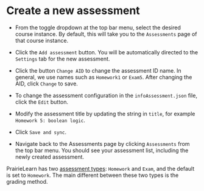 # Create a new assessment

* From the toggle dropdown at the top bar menu, select the desired course instance. By default, this will take you to the `Assessments` page of that course instance.

* Click the `Add assessment` button. You will be automatically directed to the `Settings` tab for the new assessment.

* Click the button `Change AID` to change the assessment ID name. In general, we use names such as `Homework1` or `Exam5`. After changing the AID, click `Change` to save.

* To change the assessment configuration in the `infoAssessment.json` file,  click the `Edit` button.

* Modify the assessment title by updating the string in `title`, for example `Homework 5: boolean logic`.

* Click `Save and sync`.

* Navigate back to the Assessments page by clicking `Assessments` from the top bar menu. You should see your assessment list, including the newly created assessment.

PrairieLearn has two [assessment types](../references/assessment.md#assessment-types): `Homework` and `Exam`, and the default is set to `Homework`. The main different between these two types is the grading method.

